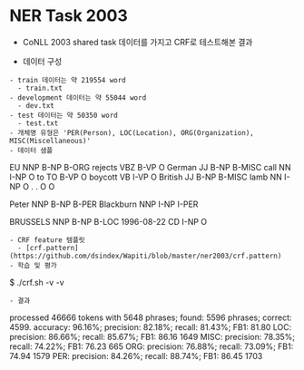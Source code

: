 NER Task 2003
===

- CoNLL 2003 shared task 데이터를 가지고 CRF로 테스트해본 결과

- 데이터 구성
```
- train 데이터는 약 219554 word
  - train.txt
- development 데이터는 약 55044 word
  - dev.txt
- test 데이터는 약 50350 word
  - test.txt
- 개체명 유형은 'PER(Person), LOC(Location), ORG(Organization), MISC(Miscellaneous)'
- 데이터 샘플
```
EU NNP B-NP B-ORG
rejects VBZ B-VP O
German JJ B-NP B-MISC
call NN I-NP O
to TO B-VP O
boycott VB I-VP O
British JJ B-NP B-MISC
lamb NN I-NP O
. . O O

Peter NNP B-NP B-PER
Blackburn NNP I-NP I-PER

BRUSSELS NNP B-NP B-LOC
1996-08-22 CD I-NP O
```
- CRF feature 템플릿
  - [crf.pattern](https://github.com/dsindex/Wapiti/blob/master/ner2003/crf.pattern)
- 학습 및 평가
```
$ ./crf.sh -v -v
```
- 결과
```
processed 46666 tokens with 5648 phrases; found: 5596 phrases; correct: 4599.
accuracy:  96.16%; precision:  82.18%; recall:  81.43%; FB1:  81.80
              LOC: precision:  86.66%; recall:  85.67%; FB1:  86.16  1649
             MISC: precision:  78.35%; recall:  74.22%; FB1:  76.23  665
              ORG: precision:  76.88%; recall:  73.09%; FB1:  74.94  1579
              PER: precision:  84.26%; recall:  88.74%; FB1:  86.45  1703

```

